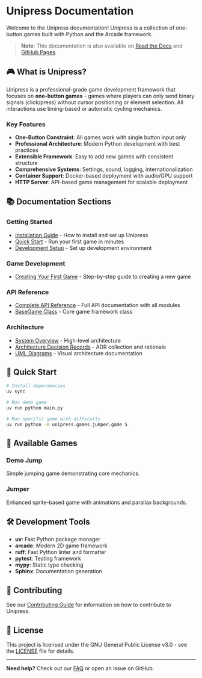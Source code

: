 # Unipress Documentation

Welcome to the Unipress documentation! Unipress is a collection of one-button games built with Python and the Arcade framework.

> **Note**: This documentation is also available on [Read the Docs](https://unipress.readthedocs.io/) and [GitHub Pages](https://jgrynczewski.github.io/unipress/).



## 🎮 What is Unipress?

Unipress is a professional-grade game development framework that focuses on **one-button games** - games where players can only send binary signals (click/press) without cursor positioning or element selection. All interactions use timing-based or automatic cycling mechanics.

### Key Features

- **One-Button Constraint**: All games work with single button input only
- **Professional Architecture**: Modern Python development with best practices
- **Extensible Framework**: Easy to add new games with consistent structure
- **Comprehensive Systems**: Settings, sound, logging, internationalization
- **Container Support**: Docker-based deployment with audio/GPU support
- **HTTP Server**: API-based game management for scalable deployment

## 📚 Documentation Sections

### Getting Started
- [Installation Guide](tutorials/installation.md) - How to install and set up Unipress
- [Quick Start](tutorials/quick_start.md) - Run your first game in minutes
- [Development Setup](tutorials/development_setup.md) - Set up development environment

### Game Development
- [Creating Your First Game](tutorials/first_game.md) - Step-by-step guide to creating a new game

### API Reference
- [Complete API Reference](api/index.html) - Full API documentation with all modules
- [BaseGame Class](api/base_game.html) - Core game framework class

### Architecture
- [System Overview](architecture/overview.md) - High-level architecture
- [Architecture Decision Records](architecture/decisions.md) - ADR collection and rationale
- [UML Diagrams](architecture/uml.md) - Visual architecture documentation

## 🚀 Quick Start

```bash
# Install dependencies
uv sync

# Run demo game
uv run python main.py

# Run specific game with difficulty
uv run python -m unipress.games.jumper.game 5
```

## 🎯 Available Games

### Demo Jump
Simple jumping game demonstrating core mechanics.

### Jumper
Enhanced sprite-based game with animations and parallax backgrounds.

## 🛠️ Development Tools

- **uv**: Fast Python package manager
- **arcade**: Modern 2D game framework
- **ruff**: Fast Python linter and formatter
- **pytest**: Testing framework
- **mypy**: Static type checking
- **Sphinx**: Documentation generation

## 📖 Contributing

See our [Contributing Guide](tutorials/contributing.md) for information on how to contribute to Unipress.

## 📄 License

This project is licensed under the GNU General Public License v3.0 - see the [LICENSE](../../LICENSE) file for details.

---

**Need help?** Check out our [FAQ](tutorials/faq.md) or open an issue on GitHub.
